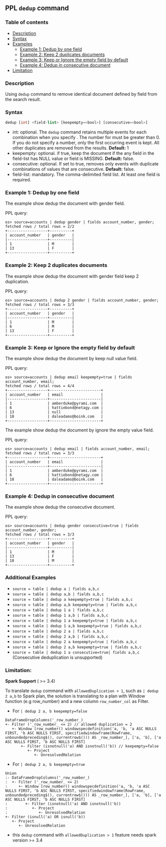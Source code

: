 ## PPL `dedup` command

### Table of contents

- [Description](#description)
- [Syntax](#syntax)
- [Examples](#examples)
    - [Example 1: Dedup by one field](#example-1-dedup-by-one-field)
    - [Example 2: Keep 2 duplicates documents](#example-2-keep-2-duplicates-documents)
    - [Example 3: Keep or Ignore the empty field by default](#example-3-keep-or-ignore-the-empty-field-by-default)
    - [Example 4: Dedup in consecutive document](#example-4-dedup-in-consecutive-document)
- [Limitation](#limitation)

### Description

Using `dedup` command to remove identical document defined by field from the search result.

### Syntax

```sql
dedup [int] <field-list> [keepempty=<bool>] [consecutive=<bool>]
```

* int: optional. The ``dedup`` command retains multiple events for each combination when you specify <int>. The number for <int> must be greater than 0. If you do not specify a number, only the first occurring event is kept. All other duplicates are removed from the results. **Default:** 1
* keepempty: optional. if true, keep the document if the any field in the field-list has NULL value or field is MISSING. **Default:** false.
* consecutive: optional. If set to true, removes only events with duplicate combinations of values that are consecutive. **Default:** false.
* field-list: mandatory. The comma-delimited field list. At least one field is required.


### Example 1: Dedup by one field

The example show dedup the document with gender field.

PPL query:

    os> source=accounts | dedup gender | fields account_number, gender;
    fetched rows / total rows = 2/2
    +------------------+----------+
    | account_number   | gender   |
    |------------------+----------|
    | 1                | M        |
    | 13               | F        |
    +------------------+----------+

### Example 2: Keep 2 duplicates documents

The example show dedup the document with gender field keep 2 duplication.

PPL query:

    os> source=accounts | dedup 2 gender | fields account_number, gender;
    fetched rows / total rows = 3/3
    +------------------+----------+
    | account_number   | gender   |
    |------------------+----------|
    | 1                | M        |
    | 6                | M        |
    | 13               | F        |
    +------------------+----------+

### Example 3: Keep or Ignore the empty field by default

The example show dedup the document by keep null value field.

PPL query:

    os> source=accounts | dedup email keepempty=true | fields account_number, email;
    fetched rows / total rows = 4/4
    +------------------+-----------------------+
    | account_number   | email                 |
    |------------------+-----------------------|
    | 1                | amberduke@pyrami.com  |
    | 6                | hattiebond@netagy.com |
    | 13               | null                  |
    | 18               | daleadams@boink.com   |
    +------------------+-----------------------+


The example show dedup the document by ignore the empty value field.

PPL query:

    os> source=accounts | dedup email | fields account_number, email;
    fetched rows / total rows = 3/3
    +------------------+-----------------------+
    | account_number   | email                 |
    |------------------+-----------------------|
    | 1                | amberduke@pyrami.com  |
    | 6                | hattiebond@netagy.com |
    | 18               | daleadams@boink.com   |
    +------------------+-----------------------+


### Example 4: Dedup in consecutive document

The example show dedup the consecutive document.

PPL query:

    os> source=accounts | dedup gender consecutive=true | fields account_number, gender;
    fetched rows / total rows = 3/3
    +------------------+----------+
    | account_number   | gender   |
    |------------------+----------|
    | 1                | M        |
    | 13               | F        |
    | 18               | M        |
    +------------------+----------+


### Additional Examples

- `source = table | dedup a | fields a,b,c`
- `source = table | dedup a,b | fields a,b,c`
- `source = table | dedup a keepempty=true | fields a,b,c`
- `source = table | dedup a,b keepempty=true | fields a,b,c`
- `source = table | dedup 1 a | fields a,b,c`
- `source = table | dedup 1 a,b | fields a,b,c`
- `source = table | dedup 1 a keepempty=true | fields a,b,c`
- `source = table | dedup 1 a,b keepempty=true | fields a,b,c`
- `source = table | dedup 2 a | fields a,b,c`
- `source = table | dedup 2 a,b | fields a,b,c`
- `source = table | dedup 2 a keepempty=true | fields a,b,c`
- `source = table | dedup 2 a,b keepempty=true | fields a,b,c`
- `source = table | dedup 1 a consecutive=true| fields a,b,c` (Consecutive deduplication is unsupported)

### Limitation:

**Spark Support** ( >= 3.4)

To translate `dedup` command with `allowedDuplication > 1`, such as `| dedup 2 a,b` to Spark plan, the solution is translating to a plan with Window function (e.g row_number) and a new column `row_number_col` as Filter.
 
- For `| dedup 2 a, b keepempty=false`

```
DataFrameDropColumns('_row_number_)
+- Filter ('_row_number_ <= 2) // allowed duplication = 2
   +- Window [row_number() windowspecdefinition('a, 'b, 'a ASC NULLS FIRST, 'b ASC NULLS FIRST, specifiedwindowframe(RowFrame, unboundedpreceding$(), currentrow$())) AS _row_number_], ['a, 'b], ['a ASC NULLS FIRST, 'b ASC NULLS FIRST]
       +- Filter (isnotnull('a) AND isnotnull('b)) // keepempty=false
          +- Project
             +- UnresolvedRelation
```
- For `| dedup 2 a, b keepempty=true`
```
Union
:- DataFrameDropColumns('_row_number_)
:  +- Filter ('_row_number_ <= 2)
:     +- Window [row_number() windowspecdefinition('a, 'b, 'a ASC NULLS FIRST, 'b ASC NULLS FIRST, specifiedwindowframe(RowFrame, unboundedpreceding$(), currentrow$())) AS _row_number_], ['a, 'b], ['a ASC NULLS FIRST, 'b ASC NULLS FIRST]
:        +- Filter (isnotnull('a) AND isnotnull('b))
:           +- Project
:              +- UnresolvedRelation
+- Filter (isnull('a) OR isnull('b))
   +- Project
      +- UnresolvedRelation
```

 - this `dedup` command with `allowedDuplication > 1` feature needs spark version >= 3.4 